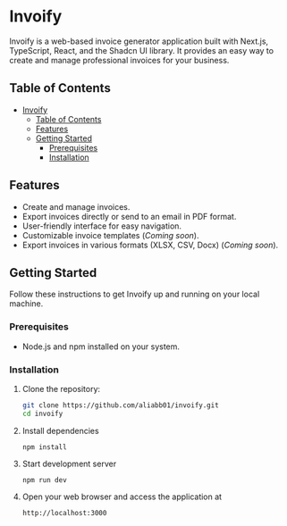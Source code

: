 # Invoify

Invoify is a web-based invoice generator application built with Next.js, TypeScript, React, and the Shadcn UI library. It provides an easy way to create and manage professional invoices for your business.

## Table of Contents

- [Invoify](#invoify)
  - [Table of Contents](#table-of-contents)
  - [Features](#features)
  - [Getting Started](#getting-started)
    - [Prerequisites](#prerequisites)
    - [Installation](#installation)

## Features

- Create and manage invoices.
- Export invoices directly or send to an email in PDF format.
- User-friendly interface for easy navigation.
- Customizable invoice templates (*Coming soon*).
- Export invoices in various formats (XLSX, CSV, Docx) (*Coming soon*).

## Getting Started

Follow these instructions to get Invoify up and running on your local machine.

### Prerequisites

- Node.js and npm installed on your system.

### Installation

1. Clone the repository:

   ```bash
   git clone https://github.com/aliabb01/invoify.git
   cd invoify
2. Install dependencies
   
   ```
   npm install
   ```
3. Start development server

    ```
    npm run dev
    ```
4. Open your web browser and access the application at
    
    ```
    http://localhost:3000
    ```